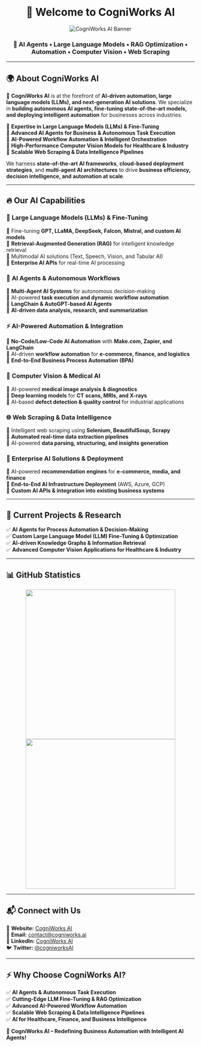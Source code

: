 <h1 align="center">🚀 Welcome to CogniWorks AI</h1>
<p align="center">
  <img src="https://github.com/cogniworks12/cogniworks12/lnkedin_bg.jpeg" alt="CogniWorks AI Banner">
</p>

<h3 align="center">🔹 AI Agents • Large Language Models • RAG Optimization • Automation • Computer Vision • Web Scraping</h3>

---

## 🌍 **About CogniWorks AI**
🚀 **CogniWorks AI** is at the forefront of **AI-driven automation, large language models (LLMs), and next-generation AI solutions**. We specialize in **building autonomous AI agents, fine-tuning state-of-the-art models, and deploying intelligent automation** for businesses across industries.  

🔹 **Expertise in Large Language Models (LLMs) & Fine-Tuning**  
🔹 **Advanced AI Agents for Business & Autonomous Task Execution**  
🔹 **AI-Powered Workflow Automation & Intelligent Orchestration**  
🔹 **High-Performance Computer Vision Models for Healthcare & Industry**  
🔹 **Scalable Web Scraping & Data Intelligence Pipelines**  

We harness **state-of-the-art AI frameworks**, **cloud-based deployment strategies**, and **multi-agent AI architectures** to drive **business efficiency, decision intelligence, and automation at scale**.

---

## 🔥 **Our AI Capabilities**
### 🧠 **Large Language Models (LLMs) & Fine-Tuning**
🔹 Fine-tuning **GPT, LLaMA, DeepSeek, Falcon, Mistral, and custom AI models**  
🔹 **Retrieval-Augmented Generation (RAG)** for intelligent knowledge retrieval  
🔹 Multimodal AI solutions (Text, Speech, Vision, and Tabular AI)  
🔹 **Enterprise AI APIs** for real-time AI processing  

### 🤖 **AI Agents & Autonomous Workflows**
🔹 **Multi-Agent AI Systems** for autonomous decision-making  
🔹 AI-powered **task execution and dynamic workflow automation**  
🔹 **LangChain & AutoGPT-based AI Agents**  
🔹 **AI-driven data analysis, research, and summarization**  

### ⚡ **AI-Powered Automation & Integration**
🔹 **No-Code/Low-Code AI Automation** with **Make.com, Zapier, and LangChain**  
🔹 AI-driven **workflow automation** for **e-commerce, finance, and logistics**  
🔹 **End-to-End Business Process Automation (BPA)**  

### 🏥 **Computer Vision & Medical AI**
🔹 AI-powered **medical image analysis & diagnostics**  
🔹 **Deep learning models** for **CT scans, MRIs, and X-rays**  
🔹 AI-based **defect detection & quality control** for industrial applications  

### 🌐 **Web Scraping & Data Intelligence**
🔹 Intelligent web scraping using **Selenium, BeautifulSoup, Scrapy**  
🔹 **Automated real-time data extraction pipelines**  
🔹 AI-powered **data parsing, structuring, and insights generation**  

### 🏢 **Enterprise AI Solutions & Deployment**
🔹 AI-powered **recommendation engines** for **e-commerce, media, and finance**  
🔹 **End-to-End AI Infrastructure Deployment** (AWS, Azure, GCP)  
🔹 **Custom AI APIs & integration into existing business systems**  

---

## 📡 **Current Projects & Research**
✅ **AI Agents for Process Automation & Decision-Making**  
✅ **Custom Large Language Model (LLM) Fine-Tuning & Optimization**  
✅ **AI-driven Knowledge Graphs & Information Retrieval**  
✅ **Advanced Computer Vision Applications for Healthcare & Industry**  

---

## 📊 **GitHub Statistics**
<p align="center">
  <img src="https://github-readme-stats.vercel.app/api?username=cogniworks12&show_icons=true&theme=radical" width="400px">
  <img src="https://github-readme-streak-stats.herokuapp.com/?user=cogniworks12&theme=radical" width="400px">
</p>

---

## 📬 **Connect with Us**
📍 **Website:** [CogniWorks AI](https://www.cogniworks.ai/)  
📧 **Email:** contact@cogniworks.ai  
🔗 **LinkedIn:** [CogniWorks AI](https://linkedin.com/company/cogniworks-ai)  
🐦 **Twitter:** [@cogniworksAI](https://twitter.com/cogniworksAI)  

---

## ⚡ **Why Choose CogniWorks AI?**
✅ **AI Agents & Autonomous Task Execution**  
✅ **Cutting-Edge LLM Fine-Tuning & RAG Optimization**  
✅ **Advanced AI-Powered Workflow Automation**  
✅ **Scalable Web Scraping & Data Intelligence Pipelines**  
✅ **AI for Healthcare, Finance, and Business Intelligence**  

🚀 **CogniWorks AI – Redefining Business Automation with Intelligent AI Agents!**  
